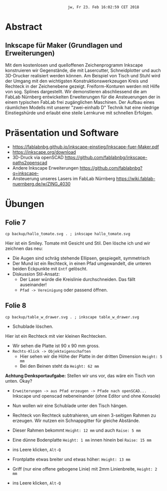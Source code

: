                                 jw, Fr 23. Feb 16:02:59 CET 2018

Abstract
========

Inkscape für Maker (Grundlagen und Erweiterungen)
-------------------------------------------------

Mit dem kostenlosen und quelloffenen Zeichenprogramm Inkscape konstruieren wir
Gegenstände, die mit Lasercutter, Schneidplotter und auch 3D-Drucker realisiert
werden können.
Am Beispiel von Tisch und Stuhl wird der Umgang mit den wichtigsten
Konstruktionswerkzeugen Kreis und Rechteck in der Zeichenebene gezeigt. 
Freiform-Konturen werden mit Hilfe von sog. Splines dargestellt.
Wir demonstieren abschliessend die am FabLab Nürnberg entwickelten
Erweiterungen für die Ansteuerungen der in einem typischen FabLab frei
zugänglichen Maschinen. Der Aufbau eines räumlichen Modells mit unserer
"zwei-einhalb D" Technik hat eine niedrige Einstiegshürde und erlaubt eine
steile Lernkurve mit schnellen Erfolgen.


Präsentation und Software
=========================

* https://fablabnbg.github.io/inkscape-einstieg/Inkscape-fuer-Maker.pdf
* https://inkscape.org/download
* 3D-Druck via openSCAD https://github.com/fablabnbg/inkscape-paths2openscad
* Andere Inkscape Erweiterungen https://github.com/fablabnbg?q=inkscape-
* Ansteuerung unseres Lasers im FabLab Nürnberg https://wiki.fablab-nuernberg.de/w/ZING_4030


Übungen
=======

Folie 7
-------

`cp backup/hallo_tomate.svg . ; inkscape hallo_tomate.svg`

Hier ist ein Smiley. Tomate mit Gesicht und Stil.
Den lösche ich und wir zeichnen das neu:
 - Die Augen sind schräg stehende Ellipsen, gespiegelt, symmetrisch
 - Der Mund ist ein Rechteck, in einen Pfad umgewandelt,
   die unteren beiden Eckpunkte mit `Entf` gelöscht.
 - Diskussion Stil-Ansatz:
   - Der Laser würde die Kreislinie durchschneiden. Das fällt auseinander!
   - `Pfad -> Vereinigung` oder passend öffnen.

Folie 8
-------
`cp backup/table_w_drawer.svg . ; inkscape table_w_drawer.svg`

 - Schublade löschen.

Hier ist ein Rechteck mit vier kleinen Rechtecken. 

 - Wir sehen die Platte ist 90 x 90 mm gross.
 - `Rechts-Klick -> Objekteigenschaften`
   - Hier sehen wir die Höhe der Platte in der dritten Dimension
     `Height: 5 mm`
   - Bei den Beinen steht da 
     `Height: 62 mm`

**Achtung Denksportaufgabe:**
Stellen wir uns vor, das wäre ein Tisch von unten. Okay?

 - `Erweiterungen -> aus Pfad erzeugen -> Pfade nach openSCAD...`
   Inkscape und openscad nebeneinander (ohne Editor und ohne Konsole)

 - Nun wollen wir eine Schublade unter den Tisch hängen.
 - Rechteck von Rechteck subtrahieren, um einen 3-seitigen Rahmen 
   zu erzeugen. Wir nutzen ein Schnappgitter für gleiche Abstände.
 - Dieser Rahmen bekommt `Height: 12 mm` und auch `Raise: 5 mm`
 - Eine dünne Bodenplatte `Height: 1 mm` innen hinein bei `Raise: 15 mm`
 - ins Leere klicken, `Alt-Q`
 - Frontplatte etwas breiter und etwas höher: `Height: 13 mm`
 - Griff (nur eine offene gebogene Linie) mit 2mm Linienbreite, `Height: 2 mm`
 - ins Leere klicken, `Alt-Q`

